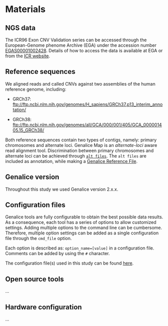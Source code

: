 # Materials

## NGS data
The ICR96 Exon CNV Validation series can be accessed through the European-Genome phenome Archive (EGA) under the accession number [EGAS00001002428](https://www.ebi.ac.uk/ega/studies/EGAS00001002428). Details of how to access the data is available at EGA or from the [ICR website](https://www.icr.ac.uk/icr96).

## Reference sequences
We aligned reads and called CNVs against two assemblies of the human reference genome, including:

* GRCh37: ftp://ftp.ncbi.nlm.nih.gov/genomes/H_sapiens/GRCh37.p13_interim_annotation/

* GRCh38: ftp://ftp.ncbi.nlm.nih.gov/genomes/all/GCA/000/001/405/GCA_000001405.15_GRCh38/

Both reference sequences contain two types of contigs, namely: primary chromosomes and alternate loci. Genalice Map is an _alternate-loci_ aware read alignment tool. Discrimination between primary chromosomes and alternate loci can be achieved through [`alt files`](references/). The `alt files` are included as annotation, while making a [Genalice Reference File](Methods.md).

## Genalice version
Throughout this study we used Genalice version 2.x.x.

## Configuration files
Genalice tools are fully configurable to obtain the best possible data results. As a consequence, each tool has a series of options to allow customized settings. Adding multiple options to the command line can be cumbersome. Therefore, multiple option settings can be added as a single configuration file through the `cmd_file` option.

Each option is described as: `option_name=[value]` in a configuration file. Comments can be added by using the `#` character.

The configuration file(s) used in this study can be found [here](configs/).

## Open source tools
...

## Hardware configuration
...
